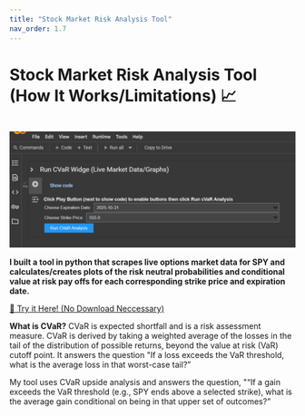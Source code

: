 ```yaml
---
title: "Stock Market Risk Analysis Tool"
nav_order: 1.7
---
```

# **Stock Market Risk Analysis Tool (How It Works/Limitations)  📈**

<br> <img src="assets/cvar_screenshot.png"> 

**I built a tool in python that scrapes live options market data for SPY and calculates/creates plots of the risk neutral probabilities and conditional value at risk pay offs for each corresponding strike price and expiration date.**

<a href="https://colab.research.google.com/drive/1FdBUBQo0pNbDS5p4-FoNMrtGmXn6fh0n?usp=sharing" class="btn btn-primary" role="button" target="_blank">🔗 Try it Here! (No Download Neccessary)</a> <br>

**What is CVaR?**
CVaR is expected shortfall and is a risk assessment measure. CVaR is derived by taking a weighted average of the losses in the tail of the distribution of possible returns, beyond the value at risk (VaR) cutoff point. It answers the question "If a loss exceeds the VaR threshold, what is the average loss in that worst-case tail?”

My tool uses CVaR upside analysis and answers the question, "“If a gain exceeds the VaR threshold (e.g., SPY ends above a selected strike), what is the average gain conditional on being in that upper set of outcomes?”

